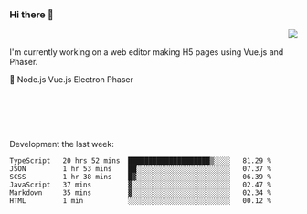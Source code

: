 ### Hi there 👋

<img align="right" src="https://github-readme-stats.vercel.app/api?username=jasonpanggo"/>

<br>
<p align="left">
I'm currently working on a web editor making H5 pages using Vue.js and Phaser.
</p>
<p align="left">
📖 Node.js Vue.js Electron Phaser
</p>
<br>
<br>
<br>
<br>

Development the last week:
<!--START_SECTION:waka-->

```text
TypeScript   20 hrs 52 mins  ████████████████████▒░░░░   81.29 %
JSON         1 hr 53 mins    ██░░░░░░░░░░░░░░░░░░░░░░░   07.37 %
SCSS         1 hr 38 mins    █▓░░░░░░░░░░░░░░░░░░░░░░░   06.39 %
JavaScript   37 mins         ▓░░░░░░░░░░░░░░░░░░░░░░░░   02.47 %
Markdown     35 mins         ▓░░░░░░░░░░░░░░░░░░░░░░░░   02.34 %
HTML         1 min           ░░░░░░░░░░░░░░░░░░░░░░░░░   00.12 %
```

<!--END_SECTION:waka-->

<!--
**JASONPANGGO/jasonpanggo** is a ✨ _special_ ✨ repository because its `README.md` (this file) appears on your GitHub profile.

Here are some ideas to get you started:

- 🔭 I’m currently working on ...
- 🌱 I’m currently learning ...
- 👯 I’m looking to collaborate on ...
- 🤔 I’m looking for help with ...
- 💬 Ask me about ...
- 📫 How to reach me: ...
- 😄 Pronouns: ...
- ⚡ Fun fact: ...
-->

